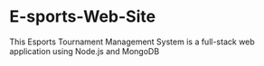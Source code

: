 # E-sports-Web-Site
This Esports Tournament Management System is a full-stack web application using Node.js and MongoDB
